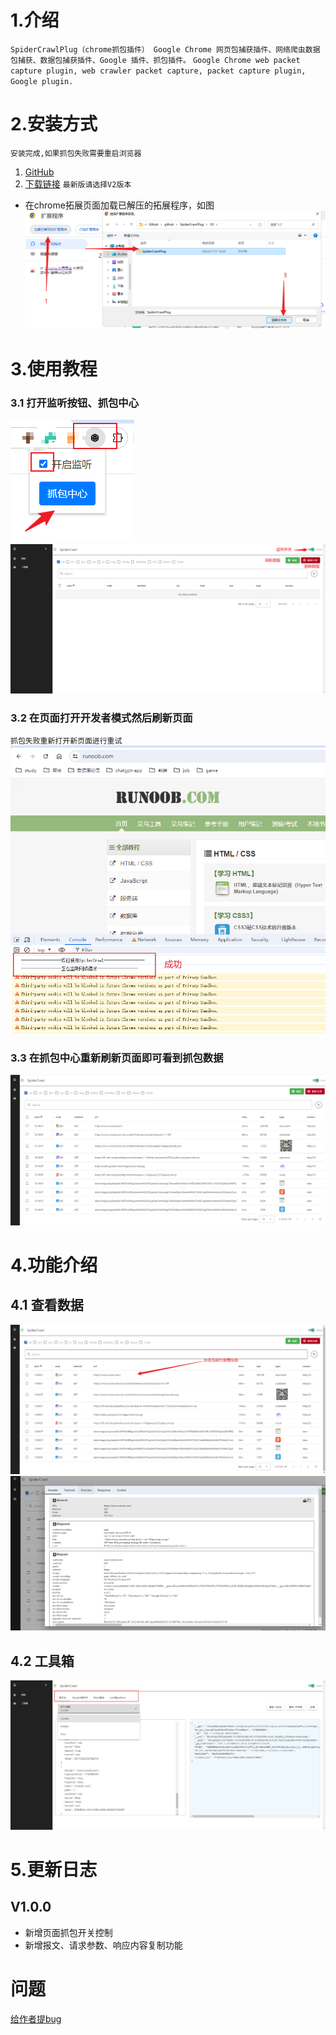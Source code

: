 # 1.介绍

`
SpiderCrawlPlug（chrome抓包插件） Google Chrome 网页包捕获插件、网络爬虫数据包捕获、数据包捕获插件、Google 插件、抓包插件。
`
`Google Chrome web packet capture plugin, web crawler packet capture, packet capture plugin, Google plugin.`

# 2.安装方式

`安装完成,如果抓包失败需要重启浏览器`

1. [GitHub](https://github.com/peng0928/SpiderCrawlPlug)
2. [下载链接](https://github.com/peng0928/SpiderCrawlPlug/archive/refs/heads/main.zip)
`最新版请选择V2版本`
- 在chrome拓展页面加载已解压的拓展程序，如图
  ![img.png](img/img.png)

# 3.使用教程

### 3.1 打开监听按钮、抓包中心

![img.png](img/img2.png)
![img.png](img/img3.png)

### 3.2 在页面打开开发者模式然后刷新页面

`抓包失败重新打开新页面进行重试`
![img.png](img/img4.png)

### 3.3 在抓包中心重新刷新页面即可看到抓包数据

![img.png](img/img5.png)
# 4.功能介绍
## 4.1 查看数据
![img_1.png](img/img_1.png)
![img_2.png](img/img_2.png)
## 4.2 工具箱
![img_3.png](img/img_3.png)

# 5.更新日志
## V1.0.0
- 新增页面抓包开关控制
- 新增报文、请求参数、响应内容复制功能



# 问题

[给作者提bug](https://github.com/peng0928/SpiderCrawlPlug/issues)